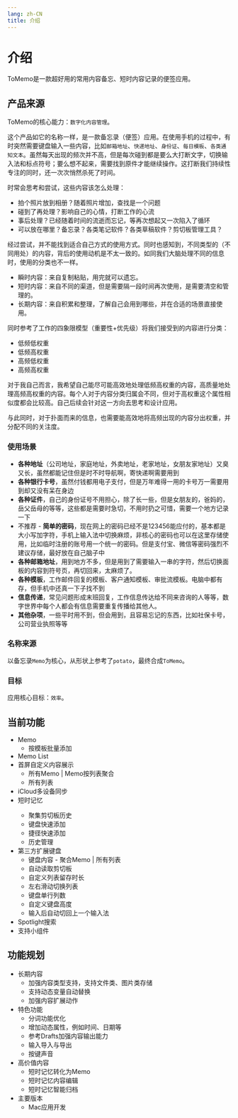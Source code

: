 ```yaml
---
lang: zh-CN
title: 介绍
---
```

# 介绍 

ToMemo是一款超好用的常用内容备忘、短时内容记录的便签应用。

## 产品来源 

ToMemo的核心能力：`数字化内容管理`。

这个产品如它的名称一样，是一款备忘录（便签）应用。在使用手机的过程中，有时突然需要键盘输入一些内容，比如`邮箱地址`、`快递地址`、`身份证`、`每日模板`、`各类通知文本`。虽然每天出现的频次并不高，但是每次碰到都是要么大打断文字，切换输入法和标点符号；要么想不起来，需要找到原件才能继续操作。这打断我们持续性专注的同时，还一次次悄然杀死了时间。

时常会思考和尝试，这些内容该怎么处理：
- 拍个照片放到相册？随着照片增加，查找是一个问题
- 碰到了再处理？影响自己的心情，打断工作的心流
- 事后处理？已经随着时间的流逝而忘记，等再次想起又一次陷入了循环
- 可以放在哪里？备忘录？各类笔记软件？各类草稿软件？剪切板管理工具？

经过尝试，并不能找到适合自己方式的使用方式。同时也感知到，不同类型的（不同用处）的内容，背后的使用动机是不太一致的。如同我们大脑处理不同的信息时，使用的分类也不一样。
- 瞬时内容：来自复制粘贴，用完就可以遗忘。
- 短时内容：来自不同的渠道，但是需要隔一段时间再次使用，是需要清空和管理的。
- 长期内容：来自积累和整理，了解自己会用到哪些，并在合适的场景直接使用。

同时参考了工作的四象限模型（重要性+优先级）将我们接受到的内容进行分类：
- 低频低权重
- 低频高权重
- 高频低权重
- 高频高权重

对于我自己而言，我希望自己能尽可能高效地处理低频高权重的内容，高质量地处理高频高权重的内容。每个人对于内容分类归属会不同，但对于高权重这个属性相似度都会比较高。自己后续会针对这一方向去思考和设计应用。

与此同时，对于扑面而来的信息，也需要能高效地将高频出现的内容分出权重，并分配不同的关注度。

### 使用场景
- **各种地址**（公司地址，家庭地址，外卖地址，老家地址，女朋友家地址）又臭又长，虽然都能记住但是时不时导航啊，寄快递啊需要用到
- **各种银行卡号**，虽然付钱都用电子支付，但是万年难得一用的卡号万一需要用到却又没有呆在身边
- **各种证件**，自己的身份证号不用担心，除了长一些，但是女朋友的，爸妈的，岳父岳母的等等，这些都是需要时急切，不用时扔之可惜，需要一个地方记录一下
- 不推荐 - **简单的密码**，现在网上的密码已经不是123456能应付的，基本都是大小写加字符，手机上输入法中切换麻烦，非核心的密码也可以在这里存储使用，比如临时注册的账号用一个统一的密码。但是支付宝、微信等密码强烈不建议存储，最好放在自己脑子中
- **各种邮箱地址**，用到地方不多，但是用到了需要输入一串的字符，然后切换面板的内容到符号页，再切回来，太麻烦了。
- **各种模板**，工作邮件回复的模板、客户通知模板、审批流模板。电脑中都有存，但手机中还真一下子找不到
- **信息传递**，常见问题形成末班回复，工作信息传达给不同来咨询的人等等，数字世界中每个人都会有信息需要重复传播给其他人。
- **其他杂项**，一些平时用不到，但会用到，且容易忘记的东西，比如社保卡号，公司营业执照等等

### 名称来源
以备忘录`Memo`为核心，从形状上参考了`potato`，最终合成`ToMemo`。

### 目标

应用核心目标：`效率`。

## 当前功能
- Memo
    - 按模板批量添加
- Memo List
- 首屏自定义内容展示 
    - 所有Memo | Memo按列表聚合
    - 所有列表
- iCloud多设备同步
- 短时记忆 <Badge type="danger" text="LAB" vertical="middle" />
    - 聚集剪切板历史
    - 键盘快速添加
    - 捷径快速添加
    - 历史管理
- 第三方扩展键盘
    - 键盘内容 - 聚合Memo | 所有列表 <Badge type="danger" text="LAB" vertical="middle" />
    - 自动读取剪切板 <Badge type="danger" text="LAB" vertical="middle" /> 
    - 自定义列表留存时长
    - 左右滑动切换列表 
    - 键盘单行列数 
    - 自定义键盘高度
    - 输入后自动切回上一个输入法 
- Spotlight搜索 
- 支持小组件


## 功能规划
- 长期内容
    - 加强内容类型支持，支持文件类、图片类存储
    - 支持动态变量自动替换
    - 加强内容扩展动作
- 特色功能
    - 分词功能优化
    - 增加动态属性，例如时间、日期等
    - 参考Drafts加强内容输出能力
    - 输入导入与导出
    - 按键声音
- 高价值内容
    - 短时记忆转化为Memo
    - 短时记忆内容编辑
    - 短时记忆智能归档
- 主要版本
    - Mac应用开发
